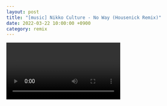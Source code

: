 ```yaml
---
layout: post
title: "[music] Nikko Culture - No Way (Housenick Remix)"
date: 2022-03-22 10:00:00 +0900
category: remix
---
```


<div class="video-container">
    <video id="player" class="video-js vjs-default-skin vjs-big-play-centered" data-json="/public/json/remix/nikko Culture - No Way (Housenick Remix).json"></video>
</div>